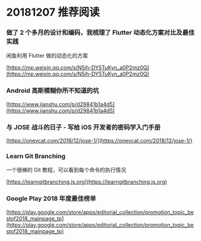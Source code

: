 # 20181207 推荐阅读

### 做了 2 个多月的设计和编码，我梳理了 Flutter 动态化方案对比及最佳实践

闲鱼利用 Flutter 做的动态化的方案

[https://mp.weixin.qq.com/s/N5ih-DY5TuKyn_a0P2mz0Q](https://mp.weixin.qq.com/s/N5ih-DY5TuKyn_a0P2mz0Q)

### Android 高斯模糊你所不知道的坑

[https://www.jianshu.com/p/d29841b1a4d5](https://www.jianshu.com/p/d29841b1a4d5)

### 与 JOSE 战斗的日子 - 写给 iOS 开发者的密码学入门手册

[https://onevcat.com/2018/12/jose-1/](https://onevcat.com/2018/12/jose-1/)

### Learn Git Branching

一个很棒的 Git 教程，可以看到每个命令的执行情况

[https://learngitbranching.js.org](https://learngitbranching.js.org)

### Google Play 2018 年度最佳榜单

[https://play.google.com/store/apps/editorial_collection/promotion_topic_bestof2018_mainpage_tp](https://play.google.com/store/apps/editorial_collection/promotion_topic_bestof2018_mainpage_tp)